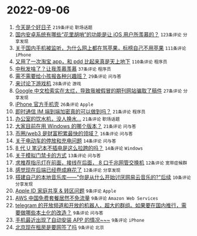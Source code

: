 # 2022-09-06

1. [今天是个好日子](https://www.v2ex.com/t/877973) `219条评论` `职场话题`
1. [国内安卓系统有哪些“花里胡哨”的功能是让 iOS 用户所羡慕的？](https://www.v2ex.com/t/877975) `123条评论` `分享发现`
1. [关于国内手机被监听，为什么网上都在骂苹果，标榜自己不用苹果](https://www.v2ex.com/t/877994) `111条评论` `iPhone`
1. [又用了一次淘宝 app，和 pdd 比起来真是天上地下](https://www.v2ex.com/t/877970) `110条评论` `程序员`
1. [中秋发啥了？让我羡慕羡慕](https://www.v2ex.com/t/878053) `37条评论` `程序员`
1. [需不需要给小孩报各种兴趣班？](https://www.v2ex.com/t/877966) `29条评论` `问与答`
1. [来讨论下游戏机](https://www.v2ex.com/t/877964) `28条评论` `游戏`
1. [Google 中文检索实在太烂，导致我被假冒的期刊网站骗取了稿件](https://www.v2ex.com/t/878002) `27条评论` `分享发现`
1. [iPhone 官方手机壳](https://www.v2ex.com/t/878028) `26条评论` `Apple`
1. [即时通信 IM 端到端加密真的可以做到吗？](https://www.v2ex.com/t/878035) `21条评论` `程序员`
1. [办公室的饮水机，没人换水...](https://www.v2ex.com/t/877999) `21条评论` `职场话题`
1. [大家目前在用 Windows 的哪个版本？](https://www.v2ex.com/t/877983) `21条评论` `问与答`
1. [币圈/web3 是财富积累最快的领域？](https://www.v2ex.com/t/877974) `16条评论` `问与答`
1. [关于电动车的停放和充电问题](https://www.v2ex.com/t/878001) `14条评论` `问与答`
1. [8 代 U 笔记本不插电是这么拉跨的吗？](https://www.v2ex.com/t/877980) `14条评论` `Windows`
1. [关于模拟门禁卡的方式](https://www.v2ex.com/t/878052) `13条评论` `问与答`
1. [求推荐指示灯在前面，接线在后面， 8 口千兆网管交换机](https://www.v2ex.com/t/878016) `12条评论` `宽带症候群`
1. [感觉现在后端已经卷成麻花了](https://www.v2ex.com/t/878009) `12条评论` `分享发现`
1. [搭建自己的本地音乐库——"你是从什么开始讨厌网易云音乐的?"后续](https://www.v2ex.com/t/878015) `10条评论` `分享发现`
1. [Apple ID 家庭共享 & 转区问题](https://www.v2ex.com/t/878060) `9条评论` `Apple`
1. [AWS 中国免费套餐居然不免流量](https://www.v2ex.com/t/878025) `9条评论` `Amazon Web Services`
1. [telegram 的开放频道和开放的机器人，超大的群组。如果要在国内推行，需要做哪些本土化的改造？](https://www.v2ex.com/t/878011) `9条评论` `问与答`
1. [手机最近出现了自动安装 APP 的情况~~~](https://www.v2ex.com/t/877978) `9条评论` `iPhone`
1. [北京现在租房是要网签了吗](https://www.v2ex.com/t/877968) `9条评论` `北京`
